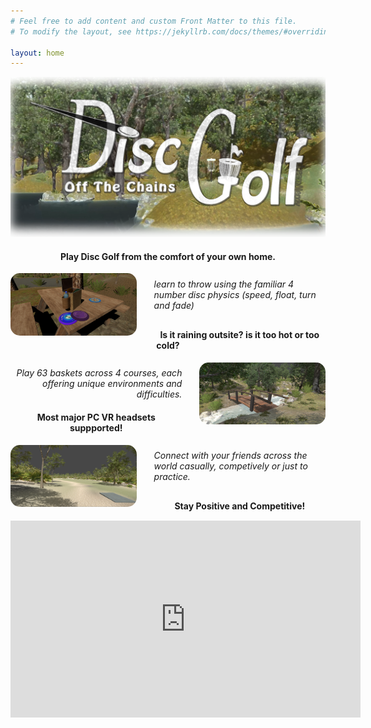 ```yaml
---
# Feel free to add content and custom Front Matter to this file.
# To modify the layout, see https://jekyllrb.com/docs/themes/#overriding-theme-defaults

layout: home
---
```



![Disc Golf Virtual Reality Game](/images/logoDiscGolf_wbkg_2.png)



<h4 style="text-align: center;">Play Disc Golf from the comfort of your own home.</h4>
<a href="/images/imageExample6.png"><img src="/images/imageExample6.png" style="width: 40%; float: left; margin-right: 2em; border-radius: 15px;"></a>
<div style="width: 60%; margin-left: auto;">
    <p style="margin-top: 9%; margin-bottom: 10%; "><em>learn to throw using the familiar 4 number disc physics (speed, float, turn and fade)</em></p>
</div>
<h4 style=" text-align: center;">Is it raining outsite? is it too hot or too cold?</h4>
<a href="/images/imageExample1.png"><img src="/images/imageExample1.png" style="width: 40%; float: right; margin-left: 2em; border-radius: 15px;"></a>
<div style="width: 60%; text-align: right;">
    <p style="margin-top: 9%;"><em>Play 63 baskets across 4 courses, each offering unique environments and difficulties.</em></p>
</div>
<h4 style=" text-align: center;">Most major PC VR headsets suppported!</h4>
<a href="/images/imageExample4.png"><img src="/images/imageExample4.png" style="width: 40%; float: left; margin-right: 2em; border-radius: 15px;"></a>
<div style="width: 60%; margin-left: auto;">
    <p style="margin-top: 9%; margin-bottom: 10%; "><em>Connect with your friends across the world casually, competively or just to practice.</em></p>
</div>
<h4 style=" text-align: center; margin-bottom: 15px;">Stay Positive and Competitive!</h4>








<iframe width="560" height="315" src="https://www.youtube.com/embed/Q2s6zVlQmm4" frameborder="0" allow="accelerometer; autoplay; encrypted-media; gyroscope; picture-in-picture" allowfullscreen></iframe>
